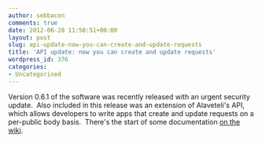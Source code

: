 ```yaml
---
author: sebbacon
comments: true
date: 2012-06-28 11:50:51+00:00
layout: post
slug: api-update-now-you-can-create-and-update-requests
title: 'API update: now you can create and update requests'
wordpress_id: 376
categories:
- Uncategorised
---
```


Version 0.6.1 of the software was recently released with an urgent security update.  Also included in this release was an extension of Alaveteli's API, which allows developers to write apps that create and update requests on a per-public body basis.  There's the start of some documentation [on the wiki](https://github.com/sebbacon/alaveteli/wiki/API).
